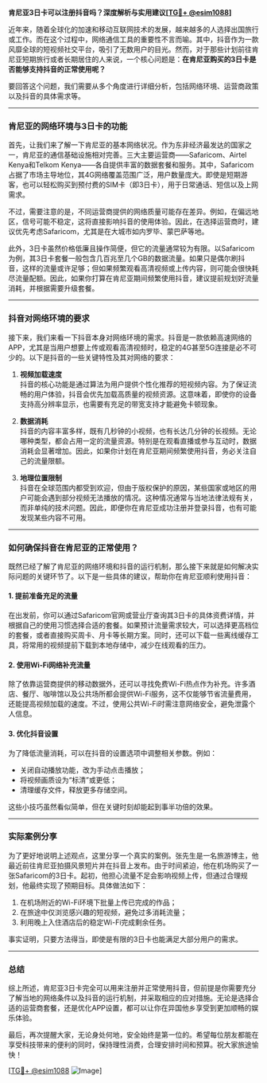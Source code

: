 **肯尼亚3日卡可以注册抖音吗？深度解析与实用建议[[TG💪+ @esim1088](https://t.me/s/esim1088)]**

近年来，随着全球化的加速和移动互联网技术的发展，越来越多的人选择出国旅行或工作。而在这个过程中，网络通信工具的重要性不言而喻。其中，抖音作为一款风靡全球的短视频社交平台，吸引了无数用户的目光。然而，对于那些计划前往肯尼亚短期旅行或者长期居住的人来说，一个核心问题是：**在肯尼亚购买的3日卡是否能够支持抖音的正常使用呢？**

要回答这个问题，我们需要从多个角度进行详细分析，包括网络环境、运营商政策以及抖音的具体需求等。

---

### 肯尼亚的网络环境与3日卡的功能

首先，让我们来了解一下肯尼亚的基本网络状况。作为东非经济最发达的国家之一，肯尼亚的通信基础设施相对完善。三大主要运营商——Safaricom、Airtel Kenya和Telkom Kenya——各自提供丰富的数据套餐和服务。其中，Safaricom占据了市场主导地位，其4G网络覆盖范围广泛，用户数量庞大。即使是短期游客，也可以轻松购买到预付费的SIM卡（即3日卡），用于日常通话、短信以及上网需求。

不过，需要注意的是，不同运营商提供的网络质量可能存在差异。例如，在偏远地区，信号可能不稳定，这将直接影响抖音的使用体验。因此，在选择运营商时，建议优先考虑Safaricom，尤其是在大城市如内罗毕、蒙巴萨等地。

此外，3日卡虽然价格低廉且操作简便，但它的流量通常较为有限。以Safaricom为例，其3日卡套餐一般包含几百兆至几个GB的数据流量。如果只是偶尔刷抖音，这样的流量或许足够；但如果频繁观看高清视频或上传内容，则可能会很快耗尽流量配额。因此，如果你打算在肯尼亚期间频繁使用抖音，建议提前规划好流量消耗，并根据需要升级套餐。

---

### 抖音对网络环境的要求

接下来，我们来看一下抖音本身对网络环境的需求。抖音是一款依赖高速网络的APP，尤其是当用户想要上传或观看高清视频时，稳定的4G甚至5G连接是必不可少的。以下是抖音的一些关键特性及其对网络的要求：

1. **视频加载速度**  
   抖音的核心功能是通过算法为用户提供个性化推荐的短视频内容。为了保证流畅的用户体验，抖音会优先加载高质量的视频资源。这意味着，即使你的设备支持高分辨率显示，也需要有充足的带宽支持才能避免卡顿现象。

2. **数据消耗**  
   抖音的内容丰富多样，既有几秒钟的小视频，也有长达几分钟的长视频。无论哪种类型，都会占用一定的流量资源。特别是在观看直播或参与互动时，数据消耗会显著增加。因此，如果你计划在肯尼亚期间频繁使用抖音，务必关注自己的流量限额。

3. **地理位置限制**  
   抖音在全球范围内都受到欢迎，但由于版权保护的原因，某些国家或地区的用户可能会遇到部分视频无法播放的情况。这种情况通常与当地法律法规有关，而非单纯的技术问题。因此，即便你在肯尼亚成功注册并登录抖音，也有可能发现某些内容不可用。

---

### 如何确保抖音在肯尼亚的正常使用？

既然已经了解了肯尼亚的网络环境和抖音的运行机制，那么接下来就是如何解决实际问题的关键环节了。以下是一些具体的建议，帮助你在肯尼亚顺利使用抖音：

#### 1. 提前准备充足的流量
在出发前，你可以通过Safaricom官网或营业厅查询其3日卡的具体资费详情，并根据自己的使用习惯选择合适的套餐。如果预计流量需求较大，可以选择更高档位的套餐，或者直接购买周卡、月卡等长期方案。同时，还可以下载一些离线缓存工具，将常用的视频提前下载到本地存储中，减少在线观看的压力。

#### 2. 使用Wi-Fi网络补充流量
除了依靠运营商提供的移动数据外，还可以寻找免费Wi-Fi热点作为补充。许多酒店、餐厅、咖啡馆以及公共场所都会提供Wi-Fi服务，这不仅能够节省流量费用，还能提高视频加载的速度。不过，使用公共Wi-Fi时需注意网络安全，避免泄露个人信息。

#### 3. 优化抖音设置
为了降低流量消耗，可以在抖音的设置选项中调整相关参数。例如：
- 关闭自动播放功能，改为手动点击播放；
- 将视频画质设为“标清”或更低；
- 清理缓存文件，释放更多存储空间。

这些小技巧虽然看似简单，但在关键时刻却能起到事半功倍的效果。

---

### 实际案例分享

为了更好地说明上述观点，这里分享一个真实的案例。张先生是一名旅游博主，他最近前往肯尼亚拍摄风景短片并在抖音上发布。由于时间紧迫，他在机场购买了一张Safaricom的3日卡。起初，他担心流量不足会影响视频上传，但通过合理规划，他最终实现了预期目标。具体做法如下：
1. 在机场附近的Wi-Fi环境下批量上传已完成的作品；
2. 在旅途中仅浏览感兴趣的短视频，避免过多消耗流量；
3. 利用晚上入住酒店后的稳定Wi-Fi完成剩余任务。

事实证明，只要方法得当，即使是有限的3日卡也能满足大部分用户的需求。

---

### 总结

综上所述，肯尼亚3日卡完全可以用来注册并正常使用抖音，但前提是你需要充分了解当地的网络条件以及抖音的运行机制，并采取相应的应对措施。无论是选择合适的运营商套餐，还是优化APP设置，都可以让你在异国他乡享受到更加顺畅的娱乐体验。

最后，再次提醒大家，无论身处何地，安全始终是第一位的。希望每位朋友都能在享受科技带来的便利的同时，保持理性消费，合理安排时间和预算。祝大家旅途愉快！

[[TG💪+ @esim1088](https://t.me/s/esim1088) ![Image](https://i.postimg.cc/4NQfJmqS/Snipaste-2025-05-13-00-14-12.png)]